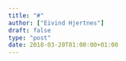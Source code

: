 ```yaml
---
title: "#"
author: ["Eivind Hjertnes"]
draft: false
type: "post"
date: 2018-03-20T01:00:00+01:00
---
```

